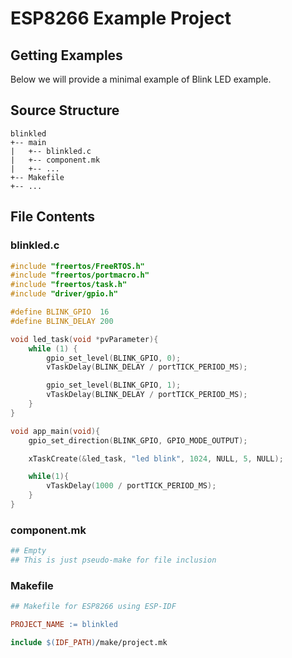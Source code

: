 # ESP8266 Example Project

## Getting Examples

Below we will provide a minimal example of Blink LED example.

## Source Structure

```
blinkled
+-- main
|   +-- blinkled.c
|   +-- component.mk
|   +-- ...
+-- Makefile
+-- ...
```

## File Contents

### blinkled.c

```c
#include "freertos/FreeRTOS.h"
#include "freertos/portmacro.h"
#include "freertos/task.h"
#include "driver/gpio.h"

#define BLINK_GPIO  16
#define BLINK_DELAY 200

void led_task(void *pvParameter){
    while (1) {
        gpio_set_level(BLINK_GPIO, 0);
        vTaskDelay(BLINK_DELAY / portTICK_PERIOD_MS);

        gpio_set_level(BLINK_GPIO, 1);
        vTaskDelay(BLINK_DELAY / portTICK_PERIOD_MS);
    }
}

void app_main(void){
    gpio_set_direction(BLINK_GPIO, GPIO_MODE_OUTPUT);

    xTaskCreate(&led_task, "led blink", 1024, NULL, 5, NULL);

    while(1){
        vTaskDelay(1000 / portTICK_PERIOD_MS);
    }
}
```

### component.mk

```makefile
## Empty
## This is just pseudo-make for file inclusion
```

### Makefile

```makefile
## Makefile for ESP8266 using ESP-IDF

PROJECT_NAME := blinkled

include $(IDF_PATH)/make/project.mk
```

